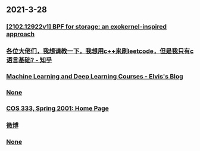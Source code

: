 
## 2021-3-28

### [[2102.12922v1] BPF for storage: an exokernel-inspired approach](https://arxiv.org/abs/2102.12922v1)

### [各位大佬们，我想请教一下，我想用c++来刷leetcode，但是我只有c语言基础? - 知乎](https://www.zhihu.com/question/445867009/answer/1803193864?utm_medium=social&utm_oi=49336847171584&utm_source=com.instapaper.android)

### [Machine Learning and Deep Learning Courses - Elvis's Blog](https://elvissaravia.substack.com/p/machine-learning-and-deep-learning)

### [None](https://www.cs.princeton.edu/courses/archive/spring01/cs333/ed.c?continueFlag=a85dab4e6aba222ac6386c39a474cb98)

### [COS 333, Spring 2001: Home Page](https://www.cs.princeton.edu/courses/archive/spring01/cs333/?continueFlag=a85dab4e6aba222ac6386c39a474cb98)

### [微博](https://m.weibo.cn/detail/4619780282385779)

### [None](https://www.bilibili.com/video/av332346537/)